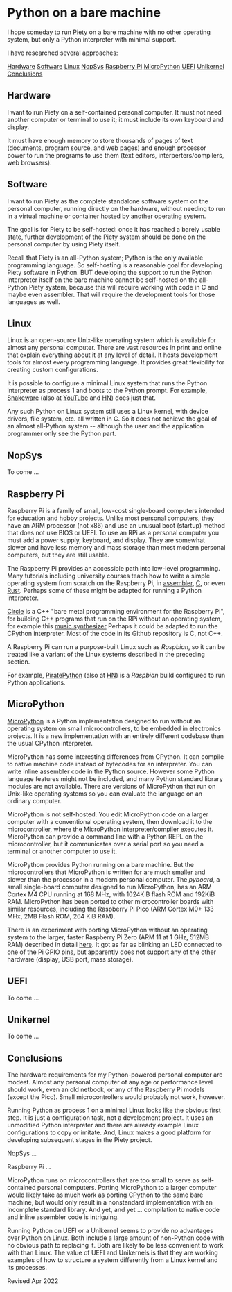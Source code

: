
Python on a bare machine
========================

I hope someday to run [Piety](../README.md) on a bare machine with no other
operating system, but only a Python interpreter with minimal support.

I have researched several approaches:

[Hardware](#Hardware)
[Software](#Software)
[Linux](#Linux)
[NopSys](#NopSys)
[Raspberry Pi](#Raspberry-Pi)
[MicroPython](#MicroPython)
[UEFI](#UEFI)
[Unikernel](#Unikernel)
[Conclusions](#Conclusions)

## Hardware ##

I want to run Piety on a self-contained personal computer.  It must not
need another computer or terminal to use it; it must include its own
keyboard and display.

It must have enough memory to store thousands of pages of text (documents,
program source, and web pages) and enough processor power to run the
programs to use them (text editors, interperters/compilers, web browsers).

## Software ##

I want to run Piety as the complete standalone software system on the
personal computer,  running directly on the hardware, without needing to
run in a virtual machine or container hosted by another operating system.

The goal is for Piety to be self-hosted: once it has reached a barely
usable state, further development of the Piety system should be done 
on the personal computer by using Piety itself.  

Recall that Piety is an all-Python system; Python is the only available
programming language. So self-hosting is a reasonable goal for developing
Piety software in Python.  BUT developing the support to run the Python
interpreter itself on the bare machine cannot be self-hosted on the all-
Python Piety system, because this will require working with code in C and
maybe even assembler. That will require the development tools for those
languages as well.

## Linux ##

Linux is an open-source Unix-like operating system which is available for
almost any personal computer.   There are vast resources in print and
online that explain everything about it at any level of detail.   It hosts
development tools for almost every programming language.   It provides
great flexibility for creating custom configurations.

It is possible to configure a minimal Linux system that runs the Python
interpreter as process 1 and boots to the Python prompt.  For example,
[Snakeware](https://github.com/joshiemoore/snakeware)  (also at
[YouTube](https://www.youtube.com/watch?v=Zy8NXuzBPhA)  and
[HN](https://news.ycombinator.com/item?id=23391380)) does just that.

Any such Python on Linux system still uses a Linux kernel, with device
drivers, file system, etc. all written in C.  So it does not achieve the
goal of an almost all-Python system -- although the user and the
application programmer only see the Python part. 

## NopSys ## 

To come ...

## Raspberry Pi ## 

Raspberry Pi is a family of small, low-cost single-board computers
intended for education and hobby projects.  Unlike most personal
computers, they have an ARM processor (not x86) and use an unusual boot
(startup) method that does not use BIOS or UEFI.   To use an RPi as a
personal computer you must add a power supply, keyboard, and display.
They are somewhat slower and have less memory and mass storage than most
modern personal computers, but they are still usable.

The Raspberry Pi provides an accessible path into low-level programming.   
Many tutorials including university courses teach how to write a simple
operating system from scratch on the Raspberry Pi, in
[assembler](https://www.cl.cam.ac.uk/projects/raspberrypi/tutorials/os/),
[C](http://web.stanford.edu/class/cs140e/), or even
[Rust](https://downey.io/blog/cs140e-writing-an-operating-system-in-rust).
Perhaps some of these might be adapted for running a Python interpreter.

[Circle](https://github.com/rsta2/circle) is a C++ "bare metal programming
environment for the Raspberry Pi", for building C++ programs that run  on
the RPi without an operating system, for example this [music
synthesizer](https://github.com/probonopd/MiniDexed)  Perhaps it could be
adapted to run the CPython interpreter.  Most of the code in its Github
repository is C, not C++.

A Raspberry Pi can run a purpose-built Linux such as *Raspbian*,
so it can be treated like a variant of the Linux systems described
in the preceding section.

For example, [PiratePython](https://github.com/pimoroni/PiratePython)
(also at [HN](https://news.ycombinator.com/item?id=16180975)) is a
*Raspbian* build configured to run Python applications.

## MicroPython ## 

[MicroPython](http://micropython.org/) is a Python implementation designed
to run without an operating system on small microcontrollers, to be
embedded in electronics projects.  It is a new implementation with an
entirely different codebase than the usual CPython interpreter.

MicroPython has some interesting differences from CPython.   It can
compile to native machine code instead of bytecodes for an interpreter.
You can write inline assembler code in the Python source. However some
Python language features might not be included, and many Python standard
library modules are not available. There are  versions  of MicroPython
that run on Unix-like operating systems so you  can evaluate the language
on an ordinary computer.

MicroPython is not self-hosted.  You edit MicroPython code on a larger
computer with a conventional operating system, then download it to the
microcontroller, where the MicroPython interpreter/compiler executes it.
MicroPython can provide a command line with a Python REPL on the
microcontroller, but it communicates over a serial port so you need a
terminal or another computer to use it.

MicroPython provides Python running on a bare machine.  But the
microcontrollers that MicroPython is written for are much smaller and
slower than the processor in a modern personal computer.  The *pyboard*, a
small single-board computer designed to run MicroPython, has an ARM Cortex
M4 CPU running at 168 MHz, with 1024KiB flash ROM and 192KiB RAM.
MicroPython has been ported to  other microcontroller boards with similar
resources, including the Raspberry Pi Pico (ARM Cortex M0+ 133 MHx, 2MB
Flash  ROM, 264 KiB RAM). 

There is an experiment with porting MicroPython without an operating
system to the larger, faster Raspberry Pi Zero (ARM 11 at 1 GHz, 512MB
RAM) described in detail
[here](https://www.snaums.de/static/resources/2017-12-mpy.pdf). It got as
far as blinking an LED connected to one of the Pi GPIO pins, but
apparently does not support any of the other hardware (display, USB port,
mass storage).

## UEFI ## 

To come ...

## Unikernel ## 

To come ...

## Conclusions ##

The hardware requirements for my Python-powered personal computer are
modest. Almost any personal computer of any age or performance level should
work, even an old netbook, or any of the Raspberry Pi models (except the
Pico).  Small microcontrollers would probably not work, however.

Running Python as process 1 on a minimal Linux looks like the obvious
first step.   It is just a configuration  task, not a development project.
It uses an unmodified Python interpreter and there are already example
Linux configurations to copy or imitate.  And, Linux makes a good platform
for developing  subsequent stages in the Piety project.

NopSys ...

Raspberry Pi ...

MicroPython runs on microcontrollers that are too small to serve as self-
contained personal computers.  Porting MicroPython to a larger computer
would likely take as much work as porting CPython to the same bare
machine, but would only result in a nonstandard implementation with an
incomplete standard library.  And yet, and yet ... compilation to native
code and inline assembler code is intriguing.

Running Python on UEFI or a Unikernel seems to provide no advantages over
Python on Linux.  Both include a large amount of non-Python code with no
obvious path to  replacing it.  Both are likely to be less convenient to
work with than Linux. The value of UEFI and Unikernels is that they are
working examples of  how to structure a system differently from a Linux
kernel and its processes.

Revised Apr 2022
